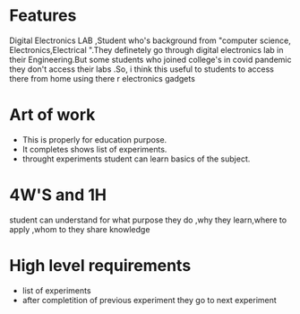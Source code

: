 # Features 
Digital Electronics LAB ,Student who's background from "computer science, Electronics,Electrical ".They definetely go through digital electronics lab in their Engineering.But some students who joined college's in covid pandemic they don't access their labs .So, i think this useful to students to access there from home using there r electronics gadgets
# Art of work
* This is properly for education purpose.
* It completes shows list of experiments.
* throught experiments student can learn basics of the subject.
# 4W'S and 1H
student can understand for what purpose they do ,why they learn,where to apply ,whom to they share knowledge
# High level requirements
* list of experiments
* after completition of previous experiment they go to next experiment
